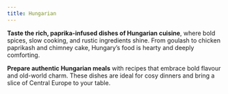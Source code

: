 ```yaml
---
title: Hungarian
---
```


**Taste the rich, paprika-infused dishes of Hungarian cuisine**, where bold spices, slow cooking, and rustic ingredients shine. From goulash to chicken paprikash and chimney cake, Hungary’s food is hearty and deeply comforting.

**Prepare authentic Hungarian meals** with recipes that embrace bold flavour and old-world charm. These dishes are ideal for cosy dinners and bring a slice of Central Europe to your table.
